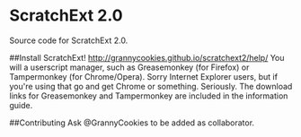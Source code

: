 # ScratchExt 2.0
Source code for ScratchExt 2.0.

##Install ScratchExt!
http://grannycookies.github.io/scratchext2/help/
You will a userscript manager, such as Greasemonkey (for Firefox) or Tampermonkey (for Chrome/Opera).
Sorry Internet Explorer users, but if you're using that go and get Chrome or something. Seriously.
The download links for Greasemonkey and Tampermonkey are included in the information guide.

##Contributing
Ask @GrannyCookies to be added as collaborator.
